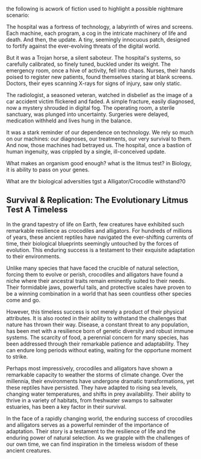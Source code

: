 the following is acwork of fiction used to highlight a possible nightmare scenario:

The hospital was a fortress of technology, a labyrinth of wires and screens. Each machine, each program, a cog in the intricate machinery of life and death. And then, the update. A tiny, seemingly innocuous patch, designed to fortify against the ever-evolving threats of the digital world. 

But it was a Trojan horse, a silent saboteur. The hospital's systems, so carefully calibrated, so finely tuned, buckled under its weight. The emergency room, once a hive of activity, fell into chaos. Nurses, their hands poised to register new patients, found themselves staring at blank screens. Doctors, their eyes scanning X-rays for signs of injury, saw only static.

The radiologist, a seasoned veteran, watched in disbelief as the image of a car accident victim flickered and faded. A simple fracture, easily diagnosed, now a mystery shrouded in digital fog. The operating room, a sterile sanctuary, was plunged into uncertainty. Surgeries were delayed, medication withheld and lives hung in the balance.

It was a stark reminder of our dependence on technology. We rely so much on our machines: our diagnoses, our treatments, our very survival to them. And now, those machines had betrayed us. The hospital, once a bastion of human ingenuity, was crippled by a single, ill-conceived update.

What makes an organism good enough? 
what is the litmus test? in Biology, it is ability to pass on your genes.

What are thr biological adversities tgst a Alligator/Crocodile withstand?0

## Survival & Replication: The Evolutionary Litmus Test A Timeless

In the grand tapestry of life on Earth, few creatures have exhibited such remarkable resilience as crocodiles and alligators. For hundreds of millions of years, these ancient reptiles have navigated the ever-shifting currents of time, their biological blueprints seemingly untouched by the forces of evolution. This enduring success is a testament to their exquisite adaptation to their environments.

Unlike many species that have faced the crucible of natural selection, forcing them to evolve or perish, crocodiles and alligators have found a niche where their ancestral traits remain eminently suited to their needs. Their formidable jaws, powerful tails, and protective scales have proven to be a winning combination in a world that has seen countless other species come and go.

However, this timeless success is not merely a product of their physical attributes. It is also rooted in their ability to withstand the challenges that nature has thrown their way. Disease, a constant threat to any population, has been met with a resilience born of genetic diversity and robust immune systems. The scarcity of food, a perennial concern for many species, has been addressed through their remarkable patience and adaptability. They can endure long periods without eating, waiting for the opportune moment to strike.

Perhaps most impressively, crocodiles and alligators have shown a remarkable capacity to weather the storms of climate change. Over the millennia, their environments have undergone dramatic transformations, yet these reptiles have persisted. They have adapted to rising sea levels, changing water temperatures, and shifts in prey availability. Their ability to thrive in a variety of habitats, from freshwater swamps to saltwater estuaries, has been a key factor in their survival.

In the face of a rapidly changing world, the enduring success of crocodiles and alligators serves as a powerful reminder of the importance of adaptation. Their story is a testament to the resilience of life and the enduring power of natural selection. As we grapple with the challenges of our own time, we can find inspiration in the timeless wisdom of these ancient creatures.


